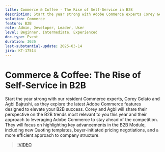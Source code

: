 ```yaml
---
title: Commerce & Coffee - The Rise of Self-Service in B2B
description: Start the year strong with Adobe Commerce experts Corey Gelato and Agbi Bajrushi! Discover the latest B2B features, including new Quoting templates, buyer-initiated pricing negotiations, and efficient company structures. Stay ahead of the competition with insights on relevant B2B trends and leverage Adobe Commerce for success.
solution: Commerce
feature: B2B
role: Admin, Developer, Leader, User
level: Beginner, Intermediate, Experienced
doc-type: Event
duration: 3636
last-substantial-update: 2025-03-14
jira: KT-17514
---
```


# Commerce & Coffee: The Rise of Self-Service in B2B

Start the year strong with our resident Commerce experts, Corey Gelato and Agbi Bajrushi, as they explore the latest Adobe Commerce features designed to elevate your B2B success. Corey and Agbi will share their perspective on the B2B trends most relevant to you this year and their approach to leveraging Adobe Commerce to stay ahead of the competition. They will focus on highlighting key advancements in the B2B Module, including new Quoting templates, buyer-initiated pricing negotiations, and a more efficient approach to company structure.

>[!VIDEO](https://video.tv.adobe.com/v/3451619/?learn=on&enablevpops)
